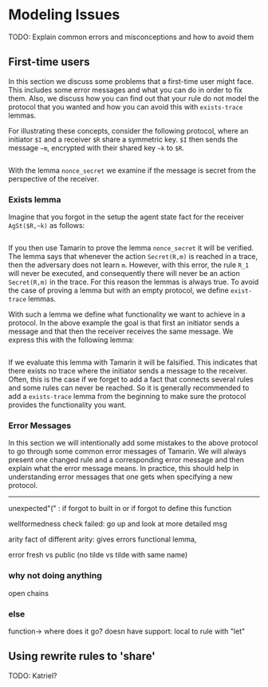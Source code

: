 Modeling Issues
===============

TODO: Explain common errors and misconceptions and how to avoid them

First-time users
----------------
In this section we discuss some problems that a first-time user might face.
This includes some error messages and what you can do in order to fix them. 
Also, we discuss how you can find out that your rule do not model the protocol
that you wanted and how you can avoid this with `exists-trace` lemmas.

For illustrating these concepts, consider the following protocol, where an
initiator `$I` and a receiver `$R` share a symmetric key. `$I` then sends the
message `~m`, encrypted with their shared key `~k` to `$R`.

~~~~ {.tamarin slice="code/FirstTimeUser.spthy" lower=12 upper=33}
~~~~

With the lemma `nonce_secret` we examine if the message is secret from the
perspective of the receiver.


### Exists lemma ### 
Imagine that you forgot in the setup the agent state fact for the receiver
`AgSt($R,~k)` as follows:

~~~~ {.tamarin slice="code/FirstTimeUser_Error1.spthy" lower=16 upper=20}
~~~~

If you then use Tamarin to prove the lemma `nonce_secret` it will be verified.
The lemma says that whenever the action `Secret(R,m)` is reached in a trace,
then the adversary does not learn `m`. However, with this error, the rule `R_1`
will never be executed, and consequently there will never be an action 
`Secret(R,m)` in the trace. For this reason the lemmas is always true.
To avoid the case of proving a lemma but with an empty protocol, we define
`exist-trace` lemmas.

With such a lemma we define what functionality we want to achieve in a protocol.
In the above example the goal is that first an initiator sends a message and 
that then the receiver receives the same message. 
We express this with the following lemma:

~~~~ {.tamarin slice="code/FirstTimeUser.spthy" lower=34 upper=38}
~~~~

If we evaluate this lemma with Tamarin it will be falsified. This indicates
that there exists no trace where the initiator sends a message to the receiver.
Often, this is the case if we forget to add a fact that connects several rules 
and some rules can never be reached. 
So it is generally recommended to add a `exists-trace` lemma from the beginning
to make sure the protocol provides the functionality you want.

### Error Messages ###
In this section we will intentionally add some mistakes to the above protocol 
to go through some common error messages of Tamarin.
We will always present one changed rule and a corresponding error message and 
then explain what the error message means. 
In practice, this should help in understanding error messages that one gets
when specifying a new protocol.


---------------------------------------





unexpected"(" : if 
	forgot to built in or if 
	forgot to define this function

wellformedness check failed: go up and look at more detailed msg

arity
fact of different arity: gives errors
functional lemma,


error fresh vs public (no tilde vs tilde with same name)

### why not doing anything ###
open chains


### else ###
function-> where does it go? doesn have support:
local to rule with "let"

 






Using rewrite rules to 'share'
------------------------------

TODO: Katriel?
